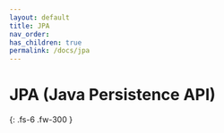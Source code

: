 ```yaml
---
layout: default
title: JPA
nav_order:
has_children: true
permalink: /docs/jpa
---
```


# JPA (Java Persistence API)

{: .fs-6 .fw-300 }